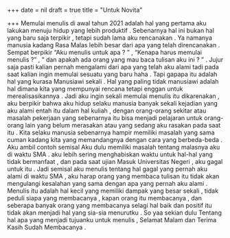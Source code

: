 +++
date = nil
draft = true
title = "Untuk Novita"

+++
Memulai menulis di awal tahun 2021 adalah hal yang pertama aku lakukan menuju hidup yang lebih produktif . Sebenarnya hal ini bukan hal yang baru saja terpikir , tetapi sudah lama aku rencanakan . Ya namanya manusia kadang Rasa Malas lebih besar dari apa yang telah direncanakan . Sempat berpikir “Aku menulis untuk apa ? ” , “Kenapa harus memulai menulis ?” , ” dan apakah ada orang yang mau baca tulisan aku ini ? ” . Jujur saja pasti kalian pernah mengalami dari apa yang telah aku alami tadi pada saat kalian ingin memulai sesuatu yang baru haha . Tapi gapapa itu adalah hal yang kurasa Manusiawi sekali . Hal yang paling tidak manusiawi adalah hal dimana kita yang mempunyai rencana tetapi enggan untuk merealisasikannya . Jadi aku ingin sekali memulai menulis itu dikarenakan , aku berpikir bahwa aku hidup selaku manusia banyak sekali kejadian yang aku alami entah itu dalam hal kuliah , dengan orang-orang sekitar atau masalah pekerjaan yang sebenarnya itu bisa menjadi pelajaran untuk orang-orang lain yang belum merasakan atau yang sedang aku rasakan pada saat itu . Kita selaku manusia sebenarnya hampir memiliki masalah yang sama cuman kadang kita yang memandangnya dengan cara yang berbeda-beda . Aku ambil contoh semisal Aku dulu memiliki masalah tentang malasnya aku di waktu SMA . aku lebih sering menghabiskan waktu untuk hal-hal yang tidak bermanfaat , dan pada saat ujian Masuk Universitas Negeri , aku gagal untuk itu . Jadi semisal aku menulis tentang hal gagal yang pernah aku alami di waktu SMA , aku harap orang yang membaca tulisan itu tidak akan mengulangi kesalahan yang sama dengan apa yang pernah aku alami . Menulis itu adalah hal kecil yang memiliki dampak yang besar sekali , tidak peduli siapa yang membacanya , kapan orang itu membacanya , dan seberapa banyak orang yang membacanya selagi hal baik dan positif itu tidak akan menjadi hal yang sia-sia menurutku . So yaa sekian dulu Tentang hal apa yang menjadi tujuanku untuk menulis , Selamat Malam  dan Terima Kasih Sudah Membacanya .